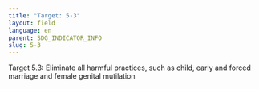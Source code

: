 ```yaml
---
title: "Target: 5-3"
layout: field
language: en
parent: SDG_INDICATOR_INFO
slug: 5-3
---
```

Target 5.3: Eliminate all harmful practices, such as child, early and forced marriage and female genital mutilation